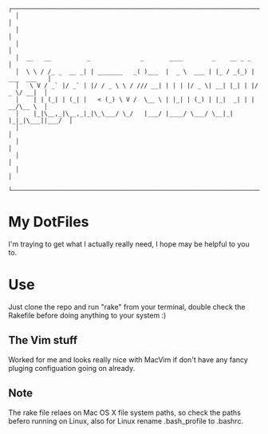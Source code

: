 ```
  ┌──────────────────────────────────────────────────────────────────────────────┐
  │                                                                              │
  │                                                                              │
  │                                                                              │
  │  __   __          _              _       ____        _    __ _ _             │
  │  \ \ / /_ _  __ _| | _______   _( )___  |  _ \  ___ | |_ / _(_) | ___  ___   │
  │   \ V / _` |/ _` | |/ / _ \ \ / /// __| | | | |/ _ \| __| |_| | |/ _ \/ __|  │
  │    | | (_| | (_| |   < (_) \ V /  \__ \ | |_| | (_) | |_|  _| | |  __/\__ \  │
  │    |_|\__,_|\__,_|_|\_\___/ \_/   |___/ |____/ \___/ \__|_| |_|_|\___||___/  │
  │                                                                              │
  │                                                                              │
  │                                                                              │
  │                                                                              │
  └──────────────────────────────────────────────────────────────────────────────┘
```

My DotFiles 
==
I'm traying to get what I actually really need, I hope may be helpful to you to.

Use
==
Just clone the repo and run "rake" from your terminal, double check the Rakefile before 
doing anything to your system :)

The Vim stuff
--

Worked for me and looks really nice with MacVim if don't have any fancy pluging configuation going on already.

Note
---
The rake file relaes on Mac OS X file system paths, so check the paths befero running on Linux, 
also for Linux rename .bash_profile to .bashrc. 
